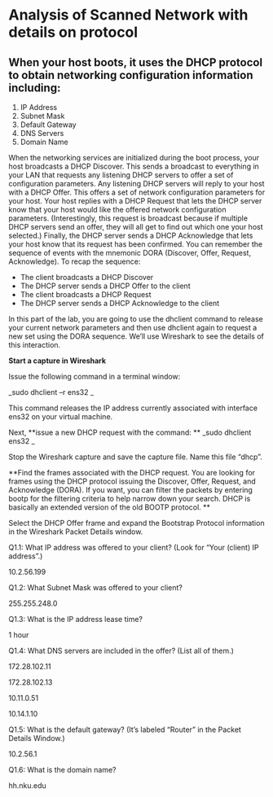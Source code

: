 # Analysis of Scanned Network with details on protocol

## When your host boots, it uses the DHCP protocol to obtain networking configuration information including: 

1. IP Address 
2. Subnet Mask 
3. Default Gateway 
4. DNS Servers 
5. Domain Name 

When the networking services are initialized during the boot process, your host broadcasts a DHCP Discover.  This sends a broadcast to everything in your LAN that requests any listening DHCP servers to offer a set of configuration parameters.   Any listening DHCP servers will reply to your host with a DHCP Offer.  This offers a set of network configuration parameters for your host.  Your host replies with a DHCP Request that lets the DHCP server know that your host would like the offered network configuration parameters.  (Interestingly, this request is broadcast because if multiple DHCP servers send an offer, they will all get to find out which one your host selected.)  Finally, the DHCP server sends a DHCP Acknowledge that lets your host know that its request has been confirmed.   You can remember the sequence of events with the mnemonic DORA (Discover, Offer, Request, Acknowledge). To recap the sequence: 

- The client broadcasts a DHCP Discover 
- The DHCP server sends a DHCP Offer to the client 
- The client broadcasts a DHCP Request 
- The DHCP server sends a DHCP Acknowledge to the client 

In this part of the lab, you are going to use the dhclient command to release your current network parameters and then use dhclient again to request a new set using the DORA sequence.  We’ll use Wireshark to see the details of this interaction. 

**Start a capture in Wireshark**

Issue the following command in a terminal window: 

_sudo dhclient –r ens32 _

This command releases the IP address currently associated with interface ens32 on your virtual machine.     

Next, 
**issue a new DHCP request with the command: **
_sudo dhclient ens32 _

Stop the Wireshark capture and save the capture file.  Name this file “dhcp”.  

**Find the frames associated with the DHCP request.  You are looking for frames using the DHCP protocol issuing the Discover, Offer, Request, and Acknowledge (DORA).  If you want, you can filter the packets by entering bootp for the filtering criteria to help narrow down your search.  DHCP is basically an extended version of the old BOOTP protocol. **  

Select the DHCP Offer frame and expand the Bootstrap Protocol information in the Wireshark Packet Details window.   

Q1.1: What IP address was offered to your client?  (Look for “Your (client) IP address”.) 

10.2.56.199 

Q1.2: What Subnet Mask was offered to your client?  

255.255.248.0 

Q1.3: What is the IP address lease time? 

1 hour 

Q1.4: What DNS servers are included in the offer?  (List all of them.) 

172.28.102.11 

172.28.102.13 

10.11.0.51 

10.14.1.10 

Q1.5: What is the default gateway? (It’s labeled “Router” in the Packet Details Window.) 

10.2.56.1 

Q1.6: What is the domain name? 

hh.nku.edu 
